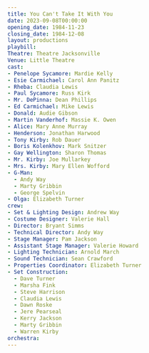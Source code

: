 ```yaml
---
title: You Can't Take It With You
date: 2023-09-08T00:00:00
opening_date: 1984-11-23
closing_date: 1984-12-08
layout: productions
playbill:
Theatre: Theatre Jacksonville
Venue: Little Theatre
cast:
- Penelope Sycamore: Mardie Kelly
- Esie Carmichael: Carol Ann Panitz
- Rheba: Claudia Lewis
- Paul Sycamore: Russ Kirk
- Mr. DePinna: Dean Phillips
- Ed Carmichael: Mike Lewis
- Donald: Audie Gibson
- Martin Vanderhof: Massie K. Owen
- Alice: Mary Anne Murray
- Henderson: Jonathan Harwood
- Tony Kirby: Rob Dauer
- Boris Kolenkhov: Mark Snitzer
- Gay Wellington: Sharon Thomas
- Mr. Kirby: Joe Mullarkey
- Mrs. Kirby: Mary Ellen Wofford
- G-Man:
  - Andy Way
  - Marty Gribbin
  - George Spelvin
- Olga: Elizabeth Turner
crew:
- Set & Lighting Design: Andrew Way
- Costume Designer: Valerie Hall
- Director: Bryant Simms
- Technical Director: Andy Way
- Stage Manager: Pam Jackson
- Assistant Stage Manager: Valerie Howard
- Lighting Technician: Arnold March
- Sound Technician: Sean Crawford
- Properties Coordinator: Elizabeth Turner
- Set Construction:
  - Dave Turner
  - Marsha Fink
  - Steve Harrison
  - Claudia Lewis
  - Dawn Roske
  - Jere Pearseal
  - Kerry Jackson
  - Marty Gribbin
  - Warren Kirby
orchestra:
---
```


